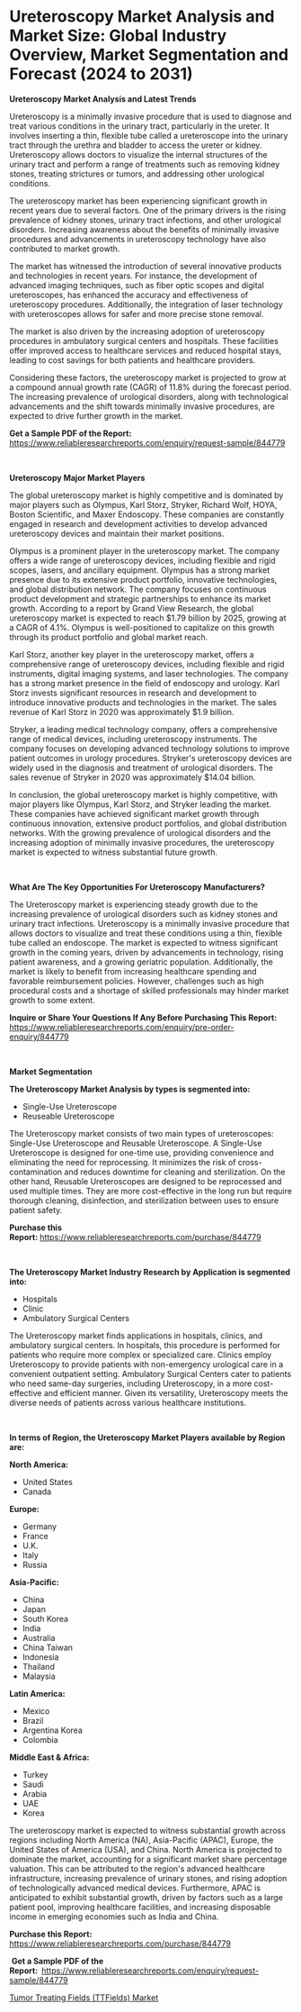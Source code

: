 <p><h1>Ureteroscopy Market Analysis and Market Size: Global Industry Overview, Market Segmentation and Forecast (2024 to 2031)</h1></p><p><strong>Ureteroscopy Market Analysis and Latest Trends</strong></p>
<p><p>Ureteroscopy is a minimally invasive procedure that is used to diagnose and treat various conditions in the urinary tract, particularly in the ureter. It involves inserting a thin, flexible tube called a ureteroscope into the urinary tract through the urethra and bladder to access the ureter or kidney. Ureteroscopy allows doctors to visualize the internal structures of the urinary tract and perform a range of treatments such as removing kidney stones, treating strictures or tumors, and addressing other urological conditions.</p><p>The ureteroscopy market has been experiencing significant growth in recent years due to several factors. One of the primary drivers is the rising prevalence of kidney stones, urinary tract infections, and other urological disorders. Increasing awareness about the benefits of minimally invasive procedures and advancements in ureteroscopy technology have also contributed to market growth.</p><p>The market has witnessed the introduction of several innovative products and technologies in recent years. For instance, the development of advanced imaging techniques, such as fiber optic scopes and digital ureteroscopes, has enhanced the accuracy and effectiveness of ureteroscopy procedures. Additionally, the integration of laser technology with ureteroscopes allows for safer and more precise stone removal.</p><p>The market is also driven by the increasing adoption of ureteroscopy procedures in ambulatory surgical centers and hospitals. These facilities offer improved access to healthcare services and reduced hospital stays, leading to cost savings for both patients and healthcare providers.</p><p>Considering these factors, the ureteroscopy market is projected to grow at a compound annual growth rate (CAGR) of 11.8% during the forecast period. The increasing prevalence of urological disorders, along with technological advancements and the shift towards minimally invasive procedures, are expected to drive further growth in the market.</p></p>
<p><strong>Get a Sample PDF of the Report:&nbsp;</strong> <a href="https://www.reliableresearchreports.com/enquiry/request-sample/844779">https://www.reliableresearchreports.com/enquiry/request-sample/844779</a></p>
<p>&nbsp;</p>
<p><strong>Ureteroscopy Major Market Players</strong></p>
<p><p>The global ureteroscopy market is highly competitive and is dominated by major players such as Olympus, Karl Storz, Stryker, Richard Wolf, HOYA, Boston Scientific, and Maxer Endoscopy. These companies are constantly engaged in research and development activities to develop advanced ureteroscopy devices and maintain their market positions.</p><p>Olympus is a prominent player in the ureteroscopy market. The company offers a wide range of ureteroscopy devices, including flexible and rigid scopes, lasers, and ancillary equipment. Olympus has a strong market presence due to its extensive product portfolio, innovative technologies, and global distribution network. The company focuses on continuous product development and strategic partnerships to enhance its market growth. According to a report by Grand View Research, the global ureteroscopy market is expected to reach $1.79 billion by 2025, growing at a CAGR of 4.1%. Olympus is well-positioned to capitalize on this growth through its product portfolio and global market reach.</p><p>Karl Storz, another key player in the ureteroscopy market, offers a comprehensive range of ureteroscopy devices, including flexible and rigid instruments, digital imaging systems, and laser technologies. The company has a strong market presence in the field of endoscopy and urology. Karl Storz invests significant resources in research and development to introduce innovative products and technologies in the market. The sales revenue of Karl Storz in 2020 was approximately $1.9 billion.</p><p>Stryker, a leading medical technology company, offers a comprehensive range of medical devices, including ureteroscopy instruments. The company focuses on developing advanced technology solutions to improve patient outcomes in urology procedures. Stryker's ureteroscopy devices are widely used in the diagnosis and treatment of urological disorders. The sales revenue of Stryker in 2020 was approximately $14.04 billion.</p><p>In conclusion, the global ureteroscopy market is highly competitive, with major players like Olympus, Karl Storz, and Stryker leading the market. These companies have achieved significant market growth through continuous innovation, extensive product portfolios, and global distribution networks. With the growing prevalence of urological disorders and the increasing adoption of minimally invasive procedures, the ureteroscopy market is expected to witness substantial future growth.</p></p>
<p>&nbsp;</p>
<p><strong>What Are The Key Opportunities For Ureteroscopy Manufacturers?</strong></p>
<p><p>The Ureteroscopy market is experiencing steady growth due to the increasing prevalence of urological disorders such as kidney stones and urinary tract infections. Ureteroscopy is a minimally invasive procedure that allows doctors to visualize and treat these conditions using a thin, flexible tube called an endoscope. The market is expected to witness significant growth in the coming years, driven by advancements in technology, rising patient awareness, and a growing geriatric population. Additionally, the market is likely to benefit from increasing healthcare spending and favorable reimbursement policies. However, challenges such as high procedural costs and a shortage of skilled professionals may hinder market growth to some extent.</p></p>
<p><strong>Inquire or Share Your Questions If Any Before Purchasing This Report:</strong> <a href="https://www.reliableresearchreports.com/enquiry/pre-order-enquiry/844779">https://www.reliableresearchreports.com/enquiry/pre-order-enquiry/844779</a></p>
<p>&nbsp;</p>
<p><strong>Market Segmentation</strong></p>
<p><strong>The Ureteroscopy Market Analysis by types is segmented into:</strong></p>
<p><ul><li>Single-Use Ureteroscope</li><li>Reuseable Ureteroscope</li></ul></p>
<p><p>The Ureteroscopy market consists of two main types of ureteroscopes: Single-Use Ureteroscope and Reusable Ureteroscope. A Single-Use Ureteroscope is designed for one-time use, providing convenience and eliminating the need for reprocessing. It minimizes the risk of cross-contamination and reduces downtime for cleaning and sterilization. On the other hand, Reusable Ureteroscopes are designed to be reprocessed and used multiple times. They are more cost-effective in the long run but require thorough cleaning, disinfection, and sterilization between uses to ensure patient safety.</p></p>
<p><strong>Purchase this Report:&nbsp;</strong><a href="https://www.reliableresearchreports.com/purchase/844779">https://www.reliableresearchreports.com/purchase/844779</a></p>
<p>&nbsp;</p>
<p><strong>The Ureteroscopy Market Industry Research by Application is segmented into:</strong></p>
<p><ul><li>Hospitals</li><li>Clinic</li><li>Ambulatory Surgical Centers</li></ul></p>
<p><p>The Ureteroscopy market finds applications in hospitals, clinics, and ambulatory surgical centers. In hospitals, this procedure is performed for patients who require more complex or specialized care. Clinics employ Ureteroscopy to provide patients with non-emergency urological care in a convenient outpatient setting. Ambulatory Surgical Centers cater to patients who need same-day surgeries, including Ureteroscopy, in a more cost-effective and efficient manner. Given its versatility, Ureteroscopy meets the diverse needs of patients across various healthcare institutions.</p></p>
<p>&nbsp;</p>
<p><strong>In terms of Region, the Ureteroscopy Market Players available by Region are:</strong></p>
<p>
    <p> <strong> North America: </strong>
        <ul>
            <li>United States</li>
            <li>Canada</li>
        </ul>
        </p> 
    <p> <strong> Europe: </strong>
        <ul>
            <li>Germany</li>
            <li>France</li>
            <li>U.K.</li>
            <li>Italy</li>
            <li>Russia</li>
        </ul>
        </p> 
    <p> <strong> Asia-Pacific: </strong>
        <ul>
            <li>China</li>
            <li>Japan</li>
            <li>South Korea</li>
            <li>India</li>
            <li>Australia</li>
            <li>China Taiwan</li>
            <li>Indonesia</li>
            <li>Thailand</li>
            <li>Malaysia</li>
        </ul>
        </p> 
    <p> <strong> Latin America: </strong>
        <ul>
            <li>Mexico</li>
            <li>Brazil</li>
            <li>Argentina Korea</li>
            <li>Colombia</li>
        </ul>
        </p> 
    <p> <strong> Middle East & Africa: </strong>
        <ul>
            <li>Turkey</li>
            <li>Saudi</li>
            <li>Arabia</li>
            <li>UAE</li>
            <li>Korea</li>
        </ul>
    </p>
    </p>
<p><p>The ureteroscopy market is expected to witness substantial growth across regions including North America (NA), Asia-Pacific (APAC), Europe, the United States of America (USA), and China. North America is projected to dominate the market, accounting for a significant market share percentage valuation. This can be attributed to the region's advanced healthcare infrastructure, increasing prevalence of urinary stones, and rising adoption of technologically advanced medical devices. Furthermore, APAC is anticipated to exhibit substantial growth, driven by factors such as a large patient pool, improving healthcare facilities, and increasing disposable income in emerging economies such as India and China.</p></p>
<p><strong>Purchase this Report: </strong><a href="https://www.reliableresearchreports.com/purchase/844779">https://www.reliableresearchreports.com/purchase/844779</a></p>
<p>&nbsp;<strong>Get a Sample PDF of the Report:&nbsp;&nbsp;</strong><a href="https://www.reliableresearchreports.com/enquiry/request-sample/844779">https://www.reliableresearchreports.com/enquiry/request-sample/844779</a></p>
<p><strong></strong></p>
<p><p><a href="https://github.com/mohamedbakry57/Market-Research-Report-List-1/blob/main/tumor-treating-fields-ttfields-market.md">Tumor Treating Fields (TTFields) Market</a></p></p>